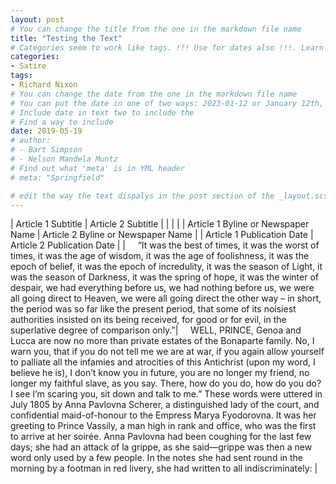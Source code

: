 ```yaml
---
layout: post
# You can change the title from the one in the markdown file name
title: "Testing the Text"
# Categories seem to work like tags. !!! Use for dates also !!!. Learn more about them in YML headers
categories: 
- Satire
tags: 
- Richard Nixon
# You can change the date from the one in the markdown file name
# You can put the date in one of two ways: 2023-01-12 or January 12th, 2023
# Include date in text two to include the 
# Find a way to include
date: 2019-05-19
# author:
# - Bart Simpson
# - Nelson Mandela Muntz
# Find out what 'meta' is in YML header
# meta: "Springfield"

# edit the way the text dispalys in the post section of the _layout.scss file
---
```

| Article 1 Subtitle                          | Article 2 Subtitle                         |
|                                             |                                    |
| Article 1 Byline or Newspaper Name          | Article 2 Byline or Newspaper Name         |
| Article 1 Publication Date                  | Article 2 Publication Date                 |
| &nbsp;&nbsp;&nbsp;&nbsp;“It was the best of times, it was the worst of times, it was the age of wisdom, it was the age of foolishness, it was the epoch of belief, it was the epoch of incredulity, it was the season of Light, it was the season of Darkness, it was the spring of hope, it was the winter of despair, we had everything before us, we had nothing before us, we were all going direct to Heaven, we were all going direct the other way – in short, the period was so far like the present period, that some of its noisiest authorities insisted on its being received, for good or for evil, in the superlative degree of comparison only.”| &nbsp;&nbsp;&nbsp;&nbsp;WELL, PRINCE, Genoa and Lucca are now no more than private estates of the Bonaparte family. No, I warn you, that if you do not tell me we are at war, if you again allow yourself to palliate all the infamies and atrocities of this Antichrist (upon my word, I believe he is), I don’t know you in future, you are no longer my friend, no longer my faithful slave, as you say. There, how do you do, how do you do? I see I’m scaring you, sit down and talk to me.” These words were uttered in July 1805 by Anna Pavlovna Scherer, a distinguished lady of the court, and confidential maid-of-honour to the Empress Marya Fyodorovna. It was her greeting to Prince Vassily, a man high in rank and office, who was the first to arrive at her soirée. Anna Pavlovna had been coughing for the last few days; she had an attack of la grippe, as she said—grippe was then a new word only used by a few people. In the notes she had sent round in the morning by a footman in red livery, she had written to all indiscriminately: |